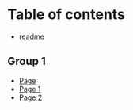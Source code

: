 # Table of contents

* [readme](README.md)

## Group 1

* [Page](group-1/page.md)
* [Page 1](group-1/page-1.md)
* [Page 2](group-1/page-2.md)
